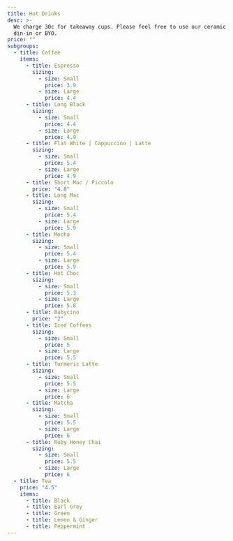 ```yaml
---
title: Hot Drinks
desc: >-
  We charge 30c for takeaway cups. Please feel free to use our ceramic ones to
  din-in or BYO.
price: ""
subgroups:
  - title: Coffee
    items:
      - title: Espresso
        sizing:
          - size: Small
            price: 3.9
          - size: Large
            price: 4.4
      - title: Long Black
        sizing:
          - size: Small
            price: 4.4
          - size: Large
            price: 4.9
      - title: Flat White | Cappuccino | Latte
        sizing:
          - size: Small
            price: 5.4
          - size: Large
            price: 4.9
      - title: Short Mac / Piccolo
        price: "4.8"
      - title: Long Mac
        sizing:
          - size: Small
            price: 5.4
          - size: Large
            price: 5.9
      - title: Mocha
        sizing:
          - size: Small
            price: 5.4
          - size: Large
            price: 5.9
      - title: Hot Choc
        sizing:
          - size: Small
            price: 5.3
          - size: Large
            price: 5.8
      - title: Babycino
        price: "2"
      - title: Iced Coffees
        sizing:
          - size: Small
            price: 5
          - size: Large
            price: 5.5
      - title: Turmeric Latte
        sizing:
          - size: Small
            price: 5.5
          - size: Large
            price: 6
      - title: Matcha
        sizing:
          - size: Small
            price: 5.5
          - size: Large
            price: 6
      - title: Ruby Honey Chai
        sizing:
          - size: Small
            price: 5.5
          - size: Large
            price: 6
  - title: Tea
    price: "4.5"
    items:
      - title: Black
      - title: Earl Grey
      - title: Green
      - title: Lemon & Ginger
      - title: Peppermint
---
```

